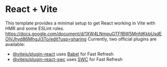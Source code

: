 # React + Vite

This template provides a minimal setup to get React working in Vite with HMR and some ESLint rules.
https://docs.google.com/document/d/1XW4LNmpuGTFfBW5MnfdKkbUsdEOlVJhyd86MhgJi3To/edit?usp=sharing
Currently, two official plugins are available:

- [@vitejs/plugin-react](https://github.com/vitejs/vite-plugin-react/blob/main/packages/plugin-react/README.md) uses [Babel](https://babeljs.io/) for Fast Refresh
- [@vitejs/plugin-react-swc](https://github.com/vitejs/vite-plugin-react-swc) uses [SWC](https://swc.rs/) for Fast Refresh
